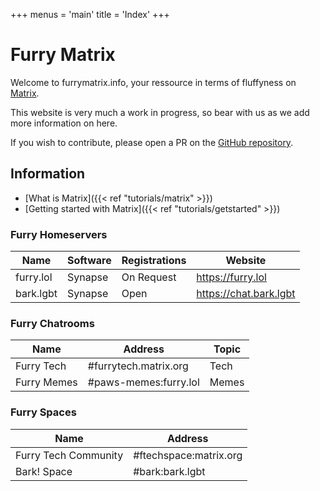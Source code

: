 +++
menus = 'main'
title = 'Index'
+++

# Furry Matrix

Welcome to furrymatrix.info, your ressource in terms of fluffyness on [Matrix](https://matrix.org).

This website is very much a work in progress, so bear with us as we add more information on here.

If you wish to contribute, please open a PR on the [GitHub repository](https://github.com/furdation/furrymatrix.info).

## Information

- [What is Matrix]({{< ref "tutorials/matrix" >}})
- [Getting started with Matrix]({{< ref "tutorials/getstarted" >}})

### Furry Homeservers

| Name | Software | Registrations | Website |
| ---- | -------- | ------------- |---------|
| furry.lol | Synapse | On Request | https://furry.lol |
| bark.lgbt | Synapse | Open | https://chat.bark.lgbt |

### Furry Chatrooms

| Name | Address | Topic |
| ---- | ------- | ----- |
| Furry Tech | #furrytech.matrix.org   | Tech |
| Furry Memes| #paws-memes:furry.lol   | Memes |

### Furry Spaces

| Name | Address |
| ---- | ------- |
| Furry Tech Community | #ftechspace:matrix.org |
| Bark! Space | #bark:bark.lgbt |
